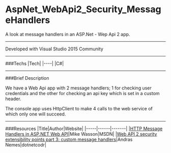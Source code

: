 # AspNet_WebApi2_Security_MessageHandlers

A look at message handlers in an ASP.Net - Wep Api 2 app.

---

Developed with Visual Studio 2015 Community

---

###Techs
|Tech|
|----|
|C#|

---

###Brief Description

We have a Web Api app with 2 message handlers; 1 for checking user credentials and the other for checking an api key which is set in a custom header.

The console app uses HttpClient to make 4 calls to the web service of which only one will succeed.

---

###Resources
|Title|Author|Website|
|-----|------|-------|
|[HTTP Message Handlers in ASP.NET Web API](https://www.asp.net/web-api/overview/advanced/http-message-handlers)|Mike Wasson|MSDN|
|[Web API 2 security extensibility points part 3: custom message handlers](https://dotnetcodr.com/2015/07/27/web-api-2-security-extensibility-points-part-3-custom-message-handlers/)|Andras Nemes|dotnetcodr|
